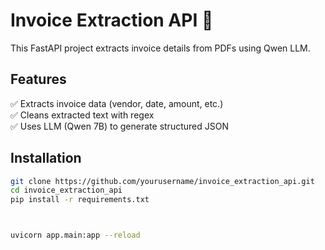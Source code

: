 # Invoice Extraction API 🚀

This FastAPI project extracts invoice details from PDFs using Qwen LLM.

## Features
✅ Extracts invoice data (vendor, date, amount, etc.)  
✅ Cleans extracted text with regex  
✅ Uses LLM (Qwen 7B) to generate structured JSON  

## Installation
```sh
git clone https://github.com/yourusername/invoice_extraction_api.git
cd invoice_extraction_api
pip install -r requirements.txt



uvicorn app.main:app --reload
